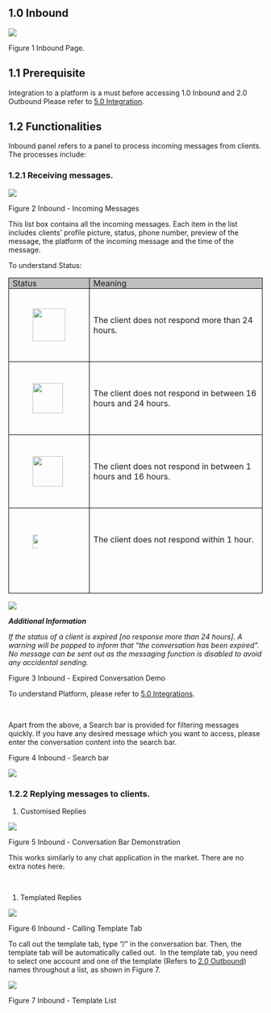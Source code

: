## 1.0 Inbound

![](https://33333.cdn.cke-cs.com/kSW7V9NHUXugvhoQeFaf/images/9a5f6a2ed6fd9a68906f89712f3f8b7d2c5f9423772c18d3.png)

Figure 1 Inbound Page.

## 1.1 Prerequisite

Integration to a platform is a must before accessing 1.0 Inbound and 2.0 Outbound Please refer to [5.0 Integration](#_5.0_Integrations).

## 1.2 Functionalities

Inbound panel refers to a panel to process incoming messages from clients. The processes include:

### 1.2.1 Receiving messages.

![](https://33333.cdn.cke-cs.com/kSW7V9NHUXugvhoQeFaf/images/3e408b1fad28a1357866dbee7330a4eca27e2a767ef790a3.png)

Figure 2 Inbound - Incoming Messages

This list box contains all the incoming messages. Each item in the list includes clients’ profile picture, status, phone number, preview of the message, the platform of the incoming message and the time of the message.

To understand Status:

<table style=";">
    <tbody>
        <tr>
            <td style="background-color:#BFBFBF;border:1.0pt solid windowtext;padding:0cm 5.4pt;vertical-align:top;width:66.8pt;">Status</td>
            <td style="background-color:#BFBFBF;border-bottom-style:solid;border-color:windowtext;border-left-style:none;border-right-style:solid;border-top-style:solid;border-width:1.0pt;padding:0cm 5.4pt;vertical-align:top;width:366.0pt;">Meaning</td>
        </tr>
        <tr>
            <td style="border-bottom-style:solid;border-color:windowtext;border-left-style:solid;border-right-style:solid;border-top-style:none;border-width:1.0pt;padding:0cm 5.4pt;width:66.8pt;">
                <figure class="image"><img src="https://33333.cdn.cke-cs.com/kSW7V9NHUXugvhoQeFaf/images/df9ac6f72187becdde0288cb90663858458eb525b46637cc.png" srcset="https://33333.cdn.cke-cs.com/kSW7V9NHUXugvhoQeFaf/images/df9ac6f72187becdde0288cb90663858458eb525b46637cc.png/w_65 65w" sizes="100vw" width="65"></figure>
            </td>
            <td style="border-bottom:1.0pt solid windowtext;border-left-style:none;border-right:1.0pt solid windowtext;border-top-style:none;padding:0cm 5.4pt;vertical-align:top;width:366.0pt;">
                <p>&nbsp;</p>
                <p>The client does not respond more than 24 hours.</p>
                <p>&nbsp;</p>
            </td>
        </tr>
        <tr>
            <td style="border-bottom-style:solid;border-color:windowtext;border-left-style:solid;border-right-style:solid;border-top-style:none;border-width:1.0pt;padding:0cm 5.4pt;width:66.8pt;">
                <figure class="image"><img src="https://33333.cdn.cke-cs.com/kSW7V9NHUXugvhoQeFaf/images/b3b455be5f0cea93192520c4d6cce26b749dbef88865d556.png" srcset="https://33333.cdn.cke-cs.com/kSW7V9NHUXugvhoQeFaf/images/b3b455be5f0cea93192520c4d6cce26b749dbef88865d556.png/w_60 60w" sizes="100vw" width="60"></figure>
            </td>
            <td style="border-bottom:1.0pt solid windowtext;border-left-style:none;border-right:1.0pt solid windowtext;border-top-style:none;padding:0cm 5.4pt;vertical-align:top;width:366.0pt;">
                <p>&nbsp;</p>
                <p>The client does not respond in between 16 hours and 24 hours.</p>
                <p>&nbsp;</p>
            </td>
        </tr>
        <tr>
            <td style="border-bottom-style:solid;border-color:windowtext;border-left-style:solid;border-right-style:solid;border-top-style:none;border-width:1.0pt;padding:0cm 5.4pt;width:66.8pt;">
                <figure class="image"><img src="https://33333.cdn.cke-cs.com/kSW7V9NHUXugvhoQeFaf/images/39d01f4e8c974432edf41b5b941cfc897793abc6e0adfb35.png" srcset="https://33333.cdn.cke-cs.com/kSW7V9NHUXugvhoQeFaf/images/39d01f4e8c974432edf41b5b941cfc897793abc6e0adfb35.png/w_60 60w" sizes="100vw" width="60"></figure>
            </td>
            <td style="border-bottom:1.0pt solid windowtext;border-left-style:none;border-right:1.0pt solid windowtext;border-top-style:none;padding:0cm 5.4pt;vertical-align:top;width:366.0pt;">
                <p>&nbsp;</p>
                <p>The client does not respond in between 1 hours and 16 hours.</p>
                <p>&nbsp;</p>
            </td>
        </tr>
        <tr>
            <td style="border-bottom-style:solid;border-color:windowtext;border-left-style:solid;border-right-style:solid;border-top-style:none;border-width:1.0pt;padding:0cm 5.4pt;vertical-align:top;width:66.8pt;">
                <p>&nbsp;</p>
                <figure class="image image_resized" style="width:6.65%;"><img src="https://33333.cdn.cke-cs.com/kSW7V9NHUXugvhoQeFaf/images/128af4614e7db241b1a40c76ef984f779e70463680a9fcd7.png" srcset="https://33333.cdn.cke-cs.com/kSW7V9NHUXugvhoQeFaf/images/128af4614e7db241b1a40c76ef984f779e70463680a9fcd7.png/w_28 28w" sizes="100vw" width="28"></figure>
                <p>&nbsp;</p>
                <p>&nbsp;</p>
            </td>
            <td style="border-bottom:1.0pt solid windowtext;border-left-style:none;border-right:1.0pt solid windowtext;border-top-style:none;padding:0cm 5.4pt;vertical-align:top;width:366.0pt;">
                <p>&nbsp;</p>
                <p>The client does not respond within 1 hour.</p>
            </td>
        </tr>
    </tbody>
</table>

![](https://33333.cdn.cke-cs.com/kSW7V9NHUXugvhoQeFaf/images/cc30cab5e462c86def17f8e1ca269463e1b1d5339c1b0503.png)

_**Additional Information**_

_If the status of a client is expired \[no response more than 24 hours\]. A warning will be popped to inform that “the conversation has been expired”. No message can be sent out as the messaging function is disabled to avoid any accidental sending._

Figure 3 Inbound - Expired Conversation Demo

To understand Platform, please refer to [5.0 Integrations](#_5.0_Integrations).


 

Apart from the above, a Search bar is provided for filtering messages quickly. If you have any desired message which you want to access, please enter the conversation content into the search bar.

Figure 4 Inbound - Search bar

![](https://33333.cdn.cke-cs.com/kSW7V9NHUXugvhoQeFaf/images/8878cebb09352cc49c28725baaf97768faec327d1f319f62.png)

### 1.2.2 Replying messages to clients.

1. Customised Replies

![](https://33333.cdn.cke-cs.com/kSW7V9NHUXugvhoQeFaf/images/33fc248a39366682e45be4e6e56aa462abd7e2cd54370962.png)

Figure 5 Inbound - Conversation Bar Demonstration

This works similarly to any chat application in the market. There are no extra notes here.


 

1. Templated Replies

![](https://33333.cdn.cke-cs.com/kSW7V9NHUXugvhoQeFaf/images/787b10ae3e3d24fe1e68bedc10ca59c19d234b639bb7f8d8.png)

Figure 6 Inbound - Calling Template Tab

To call out the template tab, type “/” in the conversation bar. Then, the template tab will be automatically called out.  In the template tab, you need to select one account and one of the template (Refers to [2.0 Outbound](#_2.0_Outbound)) names throughout a list, as shown in Figure 7.

![](https://33333.cdn.cke-cs.com/kSW7V9NHUXugvhoQeFaf/images/831a3141917fc8618a86fef7b5d143815867b47bd3738ab4.png)

Figure 7 Inbound - Template List
